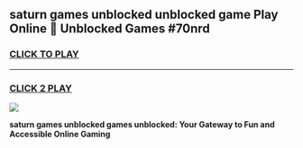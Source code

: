 
## saturn games unblocked unblocked game Play Online 👋 Unblocked Games #70nrd
<h3>
<a href="https://premium.freeplayer.one?title=saturn_games_unblocked&ref=21F">CLICK TO PLAY</a></h3>
<hr>

<h3>
<a href="https://premium.freeplayer.one?title=saturn_games_unblocked&ref=21F">CLICK 2 PLAY</a>
  
</h3>

<a href="https://premium.freeplayer.one?title=saturn_games_unblocked&ref=21F/"><img src="https://clearcache.store/games.png"></a>


**saturn games unblocked games unblocked: Your Gateway to Fun and Accessible Online Gaming**
